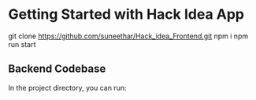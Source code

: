 # Getting Started with Hack Idea App

git clone https://github.com/suneethar/Hack_idea_Frontend.git
npm i
npm run start

## Backend Codebase

In the project directory, you can run:

